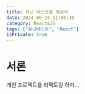 ```yaml
---
title: 유닛 테스트를 해보자
date: 2024-06-24 11:06:38
category: React&JS
tags: ["유닛테스트", "React"]
isPrivate: true
---
```


# 서론

개인 프로젝트를 리펙토링 하며...
